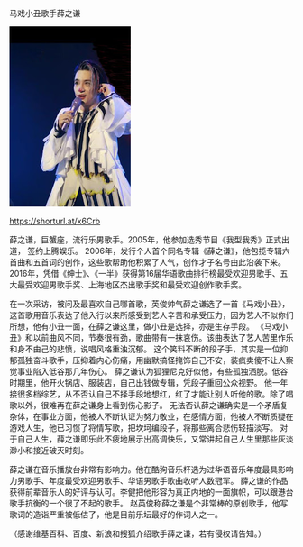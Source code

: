 马戏小丑歌手薛之谦


![马戏小丑歌手薛之谦](https://github.com/ywangnccu/ywang/blob/main/images/clown.jpeg)

https://shorturl.at/x6Crb

薛之谦，巨蟹座，流行乐男歌手。2005年，他参加选秀节目《我型我秀》正式出道， 签约上腾娱乐。
2006年，发行个人首个同名专辑《薛之谦》，他包揽专辑六首曲和五首词的创作，这些歌帮助他积累了人气，创作才子名号由此沿袭下来。
2016年，凭借《绅士》、《一半》获得第16届华语歌曲排行榜最受欢迎男歌手、五大最受欢迎男歌手奖、上海地区杰出歌手奖和最受欢迎创作歌手奖。

在一次采访，被问及最喜欢自己哪首歌，英俊帅气薛之谦选了一首《马戏小丑》，
这首歌用音乐表达了他入行以来所感受到艺人辛苦和承受压力，因为艺人不似你们所想，他有小丑一面，在薛之谦这里，做小丑是选择，亦是生存手段。
《马戏小丑》和以前曲风不同，节奏很有劲，歌曲带有一抹哀伤。该曲表达了艺人苦里作乐和身不由己的悲愤，说唱风格重浊沉郁。
这个笑料不断的段子手，其实是一位抑郁孤独奋斗歌手，压抑着内心伤痛，用幽默搞怪掩饰自己不安，装疯卖傻不让人察觉事业陷入低谷那几年伤心。
薛之谦认为狐狸尼克好似他，有些孤独洒脱。低谷时期里，他开火锅店、服装店，自己出钱做专辑，凭段子重回公众视野。
他一年接很多档综艺，从不否认自己不择手段地想红，红了才能让别人听他的歌。除了唱歌以外，很难再在薛之谦身上看到伤心影子。
无法否认薛之谦确实是一个矛盾复杂体，在事业方面，他被人不断认证为努力敬业，在感情方面，他被人不断质疑在游戏人生，他已习惯了将情写歌，把坎坷编段子，将那些离合悲伤轻描淡写。
对于自己人生，薛之谦即乐此不疲地展示出高调快乐，又常讲起自己人生里那些灰淡渺小和接近破灭时刻。

薛之谦在音乐播放台非常有影响力。他在酷狗音乐杯选为过华语音乐年度最具影响力男歌手、年度最受欢迎男歌手、华语男歌手歌曲收听人数冠军。
薛之谦的作品获得前辈音乐人的好评与认可。李健把他形容为真正内地的一面旗帜，可以跟港台歌手抗衡的一个很了不起的歌手。
赵英俊称薛之谦是个非常棒的原创歌手，他写歌词的造诣严重被低估了，他是目前乐坛最好的作词人之一。

（感谢维基百科、百度、新浪和搜狐介绍歌手薛之谦，若有侵权请告知。）

